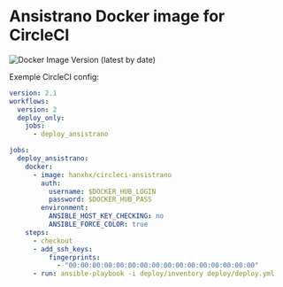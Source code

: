 Ansistrano Docker image for CircleCI
====================================

![Docker Image Version (latest by date)](https://img.shields.io/docker/v/hanxhx/circleci-ansistrano)


Exemple CircleCI config:

```yaml
version: 2.1
workflows:
  version: 2
  deploy_only:
    jobs:
      - deploy_ansistrano

jobs:
  deploy_ansistrano:
    docker:
      - image: hanxhx/circleci-ansistrano
        auth:
          username: $DOCKER_HUB_LOGIN
          password: $DOCKER_HUB_PASS
        environment:
          ANSIBLE_HOST_KEY_CHECKING: no
          ANSIBLE_FORCE_COLOR: true
    steps:
      - checkout
      - add_ssh_keys:
          fingerprints:
            - "00:00:00:00:00:00:00:00:00:00:00:00:00:00:00:00"
      - run: ansible-playbook -i deploy/inventory deploy/deploy.yml
```

